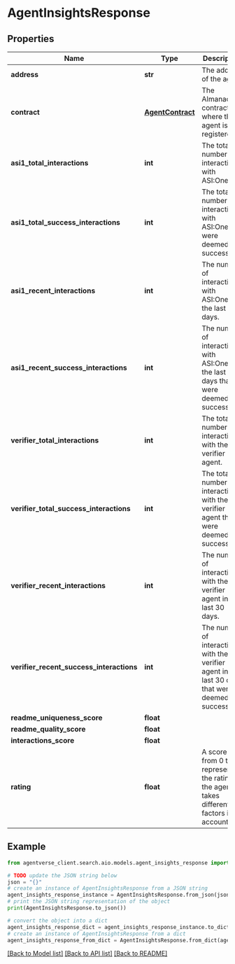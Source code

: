 # AgentInsightsResponse


## Properties

Name | Type | Description | Notes
------------ | ------------- | ------------- | -------------
**address** | **str** | The address of the agent | 
**contract** | [**AgentContract**](AgentContract.md) | The Almanac contract where the agent is registered | [optional] 
**asi1_total_interactions** | **int** | The total number of interactions with ASI:One. | 
**asi1_total_success_interactions** | **int** | The total number of interactions with ASI:One that were deemed successful. | 
**asi1_recent_interactions** | **int** | The number of interactions with ASI:One in the last 30 days. | 
**asi1_recent_success_interactions** | **int** | The number of interactions with ASI:One in the last 30 days that were deemed successful. | 
**verifier_total_interactions** | **int** | The total number of interactions with the verifier agent. | 
**verifier_total_success_interactions** | **int** | The total number of interactions with the verifier agent that were deemed successful. | 
**verifier_recent_interactions** | **int** | The number of interactions with the verifier agent in the last 30 days. | 
**verifier_recent_success_interactions** | **int** | The number of interactions with the verifier agent in the last 30 days that were deemed successful. | 
**readme_uniqueness_score** | **float** |  | [optional] 
**readme_quality_score** | **float** |  | [optional] 
**interactions_score** | **float** |  | [optional] 
**rating** | **float** | A score from 0 to 5, representing the rating of the agent. It takes different factors into account. | 

## Example

```python
from agentverse_client.search.aio.models.agent_insights_response import AgentInsightsResponse

# TODO update the JSON string below
json = "{}"
# create an instance of AgentInsightsResponse from a JSON string
agent_insights_response_instance = AgentInsightsResponse.from_json(json)
# print the JSON string representation of the object
print(AgentInsightsResponse.to_json())

# convert the object into a dict
agent_insights_response_dict = agent_insights_response_instance.to_dict()
# create an instance of AgentInsightsResponse from a dict
agent_insights_response_from_dict = AgentInsightsResponse.from_dict(agent_insights_response_dict)
```
[[Back to Model list]](../README.md#documentation-for-models) [[Back to API list]](../README.md#documentation-for-api-endpoints) [[Back to README]](../README.md)


